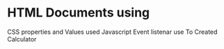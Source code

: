 # HTML Documents using 
CSS properties and Values used
Javascript Event listenar use To Created Calculator
